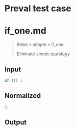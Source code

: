 # Preval test case

# if_one.md

> ifelse > simple > if_one
>
> Eliminate simple tautology

## Input

`````js filename=intro
if (1) ;
`````

## Normalized

`````js filename=intro
1;
`````

## Output

`````js filename=intro

`````
